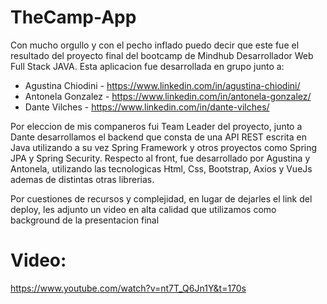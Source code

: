 # TheCamp-App

Con mucho orgullo y con el pecho inflado puedo decir que este fue el resultado del proyecto final del bootcamp de Mindhub Desarrollador Web Full Stack JAVA.
Esta aplicacion fue desarrollada en grupo junto a:
  - Agustina Chiodini - https://www.linkedin.com/in/agustina-chiodini/
  - Antonela Gonzalez - https://www.linkedin.com/in/antonela-gonzalez/
  - Dante Vilches - https://www.linkedin.com/in/dante-vilches/
  
  Por eleccion de mis companeros fui Team Leader del proyecto, junto a Dante desarrollamos el backend que consta de una API REST escrita en Java utilizando a su vez Spring Framework y otros proyectos como Spring JPA y Spring Security.
  Respecto al front, fue desarrollado por Agustina y Antonela, utilizando las tecnologicas Html, Css, Bootstrap, Axios y VueJs ademas de distintas otras librerias.
  
  Por cuestiones de recursos y complejidad, en lugar de dejarles el link del deploy, les adjunto un video en alta calidad que utilizamos como background de la presentacion final
  
 # Video:
 https://www.youtube.com/watch?v=nt7T_Q6Jn1Y&t=170s
